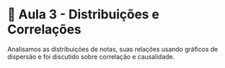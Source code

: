 # 📌 Aula 3 - Distribuições  e Correlações
 Analisamos as distribuições de notas, suas relações usando gráficos de dispersão e foi discutido sobre correlação e causalidade.
